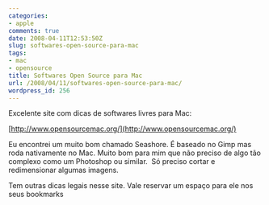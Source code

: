 ```yaml
---
categories:
- apple
comments: true
date: 2008-04-11T12:53:50Z
slug: softwares-open-source-para-mac
tags:
- mac
- opensource
title: Softwares Open Source para Mac
url: /2008/04/11/softwares-open-source-para-mac/
wordpress_id: 256
---
```


Excelente site com dicas de softwares livres para Mac:

[http://www.opensourcemac.org/](http://www.opensourcemac.org/)

Eu encontrei um muito bom chamado Seashore. É baseado no Gimp mas roda nativamente no Mac. Muito bom para mim que não preciso de algo tão complexo como um Photoshop ou similar.  Só preciso cortar e redimensionar algumas imagens.

Tem outras dicas legais nesse site. Vale reservar um espaço para ele nos seus bookmarks 
